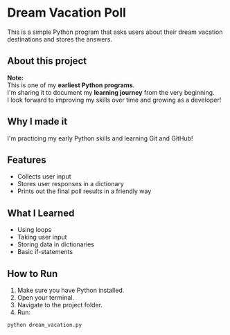# Dream Vacation Poll 
This is a simple Python program that asks users about their dream vacation destinations and stores the answers.

## About this project
**Note:**  
This is one of my **earliest Python programs**.  
I'm sharing it to document my **learning journey** from the very beginning.  
I look forward to improving my skills over time and growing as a developer!

## Why I made it
I'm practicing my early Python skills and learning Git and GitHub!

## Features
- Collects user input
- Stores user responses in a dictionary
- Prints out the final poll results in a friendly way

## What I Learned
- Using loops
- Taking user input
- Storing data in dictionaries
- Basic if-statements

## How to Run
1. Make sure you have Python installed.
2. Open your terminal.
3. Navigate to the project folder.
4. Run:

```bash
python dream_vacation.py
